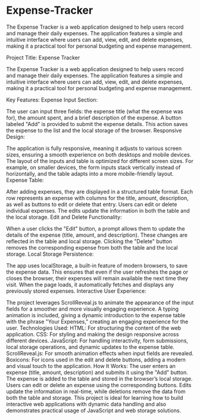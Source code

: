 # Expense-Tracker
The Expense Tracker is a web application designed to help users record and manage their daily expenses. The application features a simple and intuitive interface where users can add, view, edit, and delete expenses, making it a practical tool for personal budgeting and expense management.

Project Title: Expense Tracker

The Expense Tracker is a web application designed to help users record and manage their daily expenses. The application features a simple and intuitive interface where users can add, view, edit, and delete expenses, making it a practical tool for personal budgeting and expense management.

Key Features:
Expense Input Section:

The user can input three fields: the expense title (what the expense was for), the amount spent, and a brief description of the expense.
A button labeled "Add" is provided to submit the expense details. This action saves the expense to the list and the local storage of the browser.
Responsive Design:

The application is fully responsive, meaning it adjusts to various screen sizes, ensuring a smooth experience on both desktops and mobile devices.
The layout of the inputs and table is optimized for different screen sizes. For example, on smaller devices, the form inputs stack vertically instead of horizontally, and the table adapts into a more mobile-friendly layout.
Expense Table:

After adding expenses, they are displayed in a structured table format. Each row represents an expense with columns for the title, amount, description, as well as buttons to edit or delete that entry.
Users can edit or delete individual expenses. The edits update the information in both the table and the local storage.
Edit and Delete Functionality:

When a user clicks the "Edit" button, a prompt allows them to update the details of the expense (title, amount, and description). These changes are reflected in the table and local storage.
Clicking the "Delete" button removes the corresponding expense from both the table and the local storage.
Local Storage Persistence:

The app uses localStorage, a built-in feature of modern browsers, to save the expense data. This ensures that even if the user refreshes the page or closes the browser, their expenses will remain available the next time they visit.
When the page loads, it automatically fetches and displays any previously stored expenses.
Interactive User Experience:

The project leverages ScrollReveal.js to animate the appearance of the input fields for a smoother and more visually engaging experience.
A typing animation is included, giving a dynamic introduction to the expense table with the phrase "Your Expenses," creating an engaging experience for the user.
Technologies Used:
HTML: For structuring the content of the web application.
CSS: For styling and making the design responsive across different devices.
JavaScript: For handling interactivity, form submissions, local storage operations, and dynamic updates to the expense table.
ScrollReveal.js: For smooth animation effects when input fields are revealed.
Boxicons: For icons used in the edit and delete buttons, adding a modern and visual touch to the application.
How It Works:
The user enters an expense (title, amount, description) and submits it using the "Add" button.
The expense is added to the table and stored in the browser’s local storage.
Users can edit or delete an expense using the corresponding buttons. Edits update the information in real-time, while deletions remove the data from both the table and storage.
This project is ideal for learning how to build interactive web applications with dynamic data handling and also demonstrates practical usage of JavaScript and web storage solutions.
